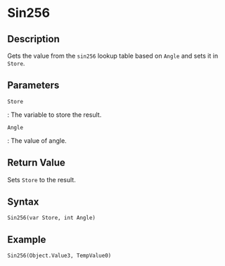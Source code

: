 # Sin256

## Description
Gets the value from the `sin256` lookup table based on `Angle` and sets it in `Store`.

## Parameters
`Store`

:   The variable to store the result.

`Angle`

:   The value of angle.

## Return Value
Sets `Store` to the result.

## Syntax
```
Sin256(var Store, int Angle)
```

## Example
```
Sin256(Object.Value3, TempValue0)
```